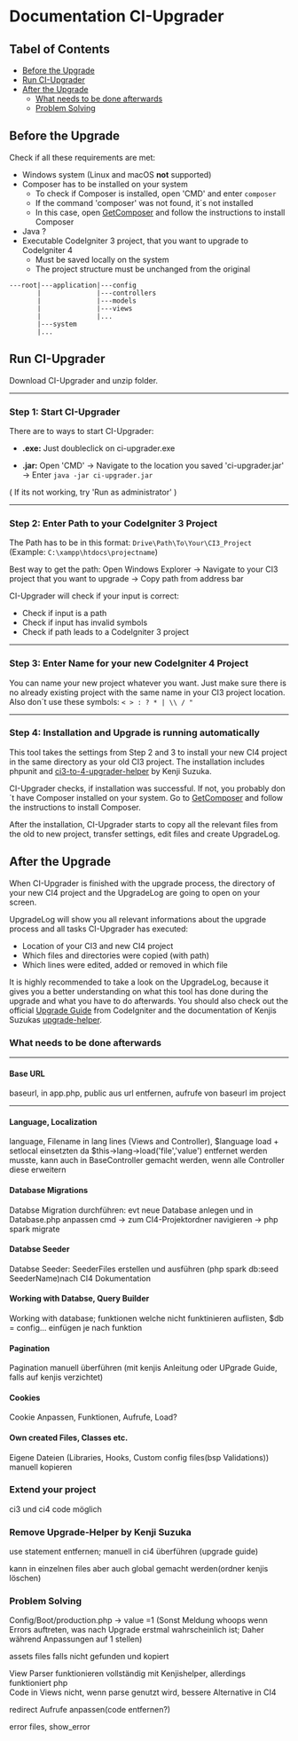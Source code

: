 # Documentation CI-Upgrader

## Tabel of Contents
- [Before the Upgrade](#before-the-upgrade)
- [Run CI-Upgrader](#run-ci-upgrader)
- [After the Upgrade](#after-the-upgrade)
  - [What needs to be done afterwards](#what-needs-to-be-done-afterwards)
  - [Problem Solving](#problem-solving)
  

## Before the Upgrade

Check if all these requirements are met:

- Windows system (Linux and macOS **not** supported)
- Composer has to be installed on your system
  - To check if Composer is installed, open 'CMD' and enter `composer`
  - If the command 'composer' was not found, it´s not installed
  - In this case, open [GetComposer](https://getcomposer.org/) and follow the instructions to install Composer
- Java ?
- Executable CodeIgniter 3 project, that you want to upgrade to CodeIgniter 4
  - Must be saved locally on the system
  - The project structure must be unchanged from the original

```
---root|---application|---config
       |              |---controllers
       |              |---models
       |              |---views
       |              |...
       |---system
       |...
```

## Run CI-Upgrader

Download CI-Upgrader and unzip folder.

---

### Step 1: Start CI-Upgrader
There are to ways to start CI-Upgrader:

- **.exe:** Just doubleclick on ci-upgrader.exe  

- **.jar:** Open 'CMD'  &#8594; Navigate to the location you saved 'ci-upgrader.jar' &#8594; Enter `java -jar ci-upgrader.jar`

( If its not working, try 'Run as administrator' )

---

### Step 2: Enter Path to your CodeIgniter 3 Project

The Path has to be in this format: `Drive\Path\To\Your\CI3_Project` (Example: `C:\xampp\htdocs\projectname`)

Best way to get the path: Open Windows Explorer &#8594;  Navigate to your CI3 project that you want 
to upgrade &#8594; Copy path from address bar 

CI-Upgrader will check if your input is correct:
- Check if input is a path
- Check if input has invalid symbols
- Check if path leads to a CodeIgniter 3 project

---

### Step 3: Enter Name for your new CodeIgniter 4 Project

You can name your new project whatever you want. Just make sure there is no already existing project
with the same name in your CI3 project location. Also don´t use these symbols: `< > : ? * | \\ / "`

---

### Step 4: Installation and Upgrade is running automatically
This tool takes the settings from Step 2 and 3 to install your new CI4 project in the same directory 
as your old CI3 project. The installation includes phpunit and [ci3-to-4-upgrader-helper](https://github.com/kenjis/ci3-to-4-upgrade-helper)
by Kenji Suzuka.

CI-Upgrader checks, if installation was successful. If not, you probably don´t have Composer installed on 
your system. Go to [GetComposer](https://getcomposer.org/) and follow the instructions to install Composer.

After the installation, CI-Upgrader starts to copy all the relevant files from the old to new project,
transfer settings, edit files and create UpgradeLog.

## After the Upgrade

When CI-Upgrader is finished with the upgrade process, the directory of your new CI4 project and the UpgradeLog 
are going to open on your screen.

UpgradeLog will show you all relevant informations about the upgrade process and all tasks CI-Upgrader
has executed:
- Location of your CI3 and new CI4 project
- Which files and directories were copied (with path)
- Which lines were edited, added or removed in which file

It is highly recommended to take a look on the UpgradeLog, because it gives you a better understanding
on what this tool has done during the upgrade and what you have to do afterwards. You should also check
out the official [Upgrade Guide](https://codeigniter4.github.io/CodeIgniter4/installation/upgrade_4xx.html) 
from CodeIgniter and the documentation of Kenjis Suzukas 
[upgrade-helper](https://github.com/kenjis/ci3-to-4-upgrade-helper/blob/1.x/docs/HowToUpgradeFromCI3ToCI4.md).

### What needs to be done afterwards

---

#### Base URL
baseurl, in app.php, public aus url entfernen, aufrufe von baseurl im project

---

#### Language, Localization
language, Filename in lang lines (Views and Controller), $language load + setlocal einsetzten da 
$this->lang->load('file','value') entfernet werden musste, kann auch in BaseController gemacht werden, wenn 
alle Controller diese erweitern

#### Database Migrations
Databse Migration durchführen: evt neue Database anlegen und in Database.php anpassen
cmd -> zum CI4-Projektordner navigieren -> php spark migrate

#### Databse Seeder
Databse Seeder: SeederFiles erstellen und ausführen (php spark db:seed SeederName)nach CI4 Dokumentation

#### Working with Databse, Query Builder
Working with database; funktionen welche nicht funktinieren auflisten, $db = config... einfügen je nach funktion

#### Pagination
Pagination manuell überführen (mit kenjis Anleitung oder UPgrade Guide, falls auf kenjis verzichtet)

#### Cookies
Cookie Anpassen, Funktionen, Aufrufe, Load?

#### Own created Files, Classes etc.
Eigene Dateien (Libraries, Hooks, Custom config files(bsp Validations)) manuell kopieren

### Extend your project

ci3 und ci4 code möglich

### Remove Upgrade-Helper by Kenji Suzuka

use statement entfernen; manuell in ci4 überführen (upgrade guide)

kann in einzelnen files aber auch global gemacht werden(ordner kenjis löschen)

### Problem Solving

Config/Boot/production.php -> value =1 (Sonst Meldung whoops wenn Errors auftreten, was nach
Upgrade erstmal wahrscheinlich ist; Daher während Anpassungen auf 1 stellen)

assets files falls nicht gefunden und kopiert

View Parser funktionieren vollständig mit Kenjishelper, allerdings funktioniert php 		
Code in Views nicht, wenn parse genutzt wird, bessere Alternative in CI4

redirect Aufrufe anpassen(code entfernen?)

error files, show_error